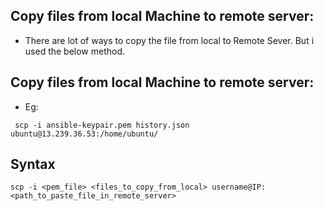 ## Copy files from local Machine to remote server:

- There are lot of ways to copy the file from local to Remote Sever. But i used the below method.

## Copy files from local Machine to remote server:

- Eg:
```
 scp -i ansible-keypair.pem history.json ubuntu@13.239.36.53:/home/ubuntu/
```

## Syntax 

```
scp -i <pem_file> <files_to_copy_from_local> username@IP:<path_to_paste_file_in_remote_server>
```

